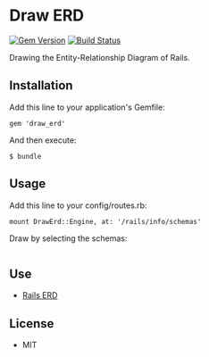# Draw ERD

[![Gem Version](https://badge.fury.io/rb/draw_erd.png)](https://rubygems.org/gems/draw_erd) [![Build Status](https://travis-ci.org/ogom/draw_erd.png?branch=master)](https://travis-ci.org/ogom/draw_erd)

Drawing the Entity-Relationship Diagram of Rails.

## Installation

Add this line to your application's Gemfile:

```
gem 'draw_erd'
```

And then execute:

```
$ bundle
```

## Usage

Add this line to your config/routes.rb:

```
mount DrawErd::Engine, at: '/rails/info/schemas'
```

Draw by selecting the schemas:

![]()

## Use

* [Rails ERD](https://github.com/voormedia/rails-erd)

## License

* MIT
